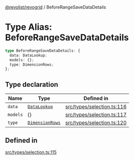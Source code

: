 [@revolist/revogrid](README.md) / BeforeRangeSaveDataDetails

# Type Alias: BeforeRangeSaveDataDetails

```ts
type BeforeRangeSaveDataDetails: {
  data: DataLookup;
  models: {};
  type: DimensionRows;
};
```

## Type declaration

| Name | Type | Defined in |
| ------ | ------ | ------ |
| `data` | [`DataLookup`](TypeAlias.DataLookup.md) | [src/types/selection.ts:116](https://github.com/revolist/revogrid/blob/04dd894203fb683ca28026a56e8b7c79feca958d/src/types/selection.ts#L116) |
| `models` | \{\} | [src/types/selection.ts:117](https://github.com/revolist/revogrid/blob/04dd894203fb683ca28026a56e8b7c79feca958d/src/types/selection.ts#L117) |
| `type` | [`DimensionRows`](TypeAlias.DimensionRows.md) | [src/types/selection.ts:120](https://github.com/revolist/revogrid/blob/04dd894203fb683ca28026a56e8b7c79feca958d/src/types/selection.ts#L120) |

## Defined in

[src/types/selection.ts:115](https://github.com/revolist/revogrid/blob/04dd894203fb683ca28026a56e8b7c79feca958d/src/types/selection.ts#L115)
